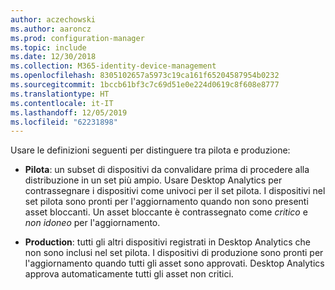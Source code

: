 ```yaml
---
author: aczechowski
ms.author: aaroncz
ms.prod: configuration-manager
ms.topic: include
ms.date: 12/30/2018
ms.collection: M365-identity-device-management
ms.openlocfilehash: 8305102657a5973c19ca161f65204587954b0232
ms.sourcegitcommit: 1bccb61bf3c7c69d51e0e224d0619c8f608e8777
ms.translationtype: HT
ms.contentlocale: it-IT
ms.lasthandoff: 12/05/2019
ms.locfileid: "62231898"
---
```

Usare le definizioni seguenti per distinguere tra pilota e produzione:  

- **Pilota**: un subset di dispositivi da convalidare prima di procedere alla distribuzione in un set più ampio. Usare Desktop Analytics per contrassegnare i dispositivi come univoci per il set pilota. I dispositivi nel set pilota sono pronti per l'aggiornamento quando non sono presenti asset bloccanti. Un asset bloccante è contrassegnato come *critico* e *non idoneo* per l'aggiornamento.  

- **Production**: tutti gli altri dispositivi registrati in Desktop Analytics che non sono inclusi nel set pilota. I dispositivi di produzione sono pronti per l'aggiornamento quando tutti gli asset sono approvati. Desktop Analytics approva automaticamente tutti gli asset non critici.  


